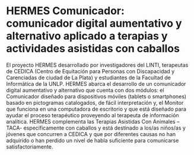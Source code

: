 **HERMES** Comunicador: comunicador digital aumentativo y alternativo aplicado a terapias y actividades asistidas con caballos
=====================================================================================================================

El proyecto HERMES desarrollado por investigadores del LINTI, terapeutas de CEDICA (Centro de Equitación para Personas con 
Discapacidad y Carenciadas de ciudad de La Plata) y estudiantes de la Facultad de Informática de la UNLP. HERMES abarca el desarrollo 
de un comunicador digital aumentativo y alternativo que cuenta con dos módulos: el Comunicador diseñado para dispositivos móviles 
(tablets o smartphones) basado en pictogramas catalogados, de fácil interpretación y, el Monitor que funciona en una computadora de escritorio 
y que está diseñado para ayudar el proceso terapéutico proveyendo al terapeuta de información analítica. HERMES complementa las Terapias Asistidas 
Con Animales –TACA- específicamente con caballos y está destinado a los/as niños/as y jóvenes que concurren a CEDICA y que por diferentes causas 
no han adquirido o han perdido un nivel de habla suficiente para comunicarse satisfactoriamente.